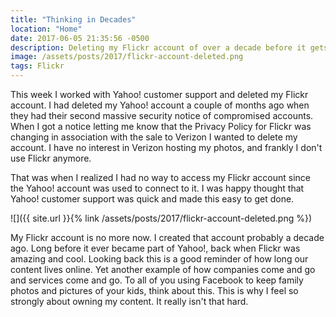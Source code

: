 ```yaml
---
title: "Thinking in Decades"
location: "Home"
date: 2017-06-05 21:35:56 -0500
description: Deleting my Flickr account of over a decade before it gets transferred to Verizon. Why I feel it's important to own my content.
image: /assets/posts/2017/flickr-account-deleted.png
tags: Flickr
---
```


This week I worked with Yahoo! customer support and deleted my Flickr account. I had deleted my Yahoo! account a couple of months ago when they had their second massive security notice of compromised accounts. When I got a notice letting me know that the Privacy Policy for Flickr was changing in association with the sale to Verizon I wanted to delete my account. I have no interest in Verizon hosting my photos, and frankly I don't use Flickr anymore.

That was when I realized I had no way to access my Flickr account since the Yahoo! account was used to connect to it. I was happy thought that Yahoo! customer support was quick and made this easy to get done.

![]({{ site.url }}{% link /assets/posts/2017/flickr-account-deleted.png %})

My Flickr account is no more now. I created that account probably a decade ago. Long before it ever became part of Yahoo!, back when Flickr was amazing and cool. Looking back this is a good reminder of how long our content lives online. Yet another example of how companies come and go and services come and go. To all of you using Facebook to keep family photos and pictures of your kids, think about this. This is why I feel so strongly about owning my content. It really isn't that hard.
